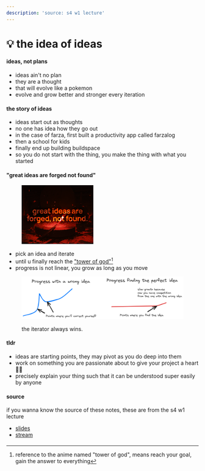 ```yaml
---
description: 'source: s4 w1 lecture'
---
```


# 💡 the idea of ideas

#### ideas, not plans

* ideas ain't no plan
* they are a thought
* that will evolve like a pokemon
* evolve and grow better and stronger every iteration

#### the story of ideas

* ideas start out as thoughts
* no one has idea how they go out
* in the case of farza, first built a productivity app called farzalog
* then a school for kids
* finally end up building buildspace
* so you do not start with the thing, you make the thing with what you started

#### "great ideas are forged not found"

<figure><img src="../.gitbook/assets/image.png" alt="the text: &#x22;great ideas are forged not found&#x22; on top of a red furnance" width="188"><figcaption></figcaption></figure>

* pick an idea and iterate
* until u finally reach the ["tower of god"](#user-content-fn-1)[^1]
* progress is not linear, you grow as long as you move

<figure><img src="../.gitbook/assets/the incorrect idea.png" alt="if you choose the wrong idea, you&#x27;ll end up fixing it once or twice, but quicker because you&#x27;ll know what you did wrong, while if you waited for the right idea the one with the wrong idea who was iterating just took away your market"><figcaption><p>the iterator always wins.</p></figcaption></figure>

#### tldr

* ideas are starting points, they may pivot as you do deep into them
* work on something you are passionate about to give your project a heart 🫶🏻
* precisely explain your thing such that it can be understood super easily by anyone

#### source

if you wanna know the source of these notes, these are from the s4 w1 lecture

* [slides](https://www.figma.com/proto/e4gMeyrdXO5qq0PBHnGEuW/s4-lecture-%231----ideas-are-forged%2C-not-found.?type=design\&node-id=3450-554\&t=cmV2q6XG2NofiCkY-1\&scaling=contain\&page-id=3450%3A553\&mode=design)
* [stream](https://www.twitch.tv/videos/1893531250?t=00h08m34s)

####

[^1]: reference to the anime named "tower of god", means reach your goal, gain the answer to everything
